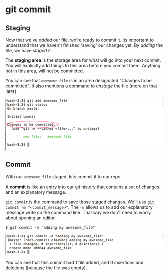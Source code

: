 # git commit

## Staging

Now that we've _added_ our file, we're ready to commit it.  Its important to understand that we haven't finished 'saving' our changes yet.  By _adding_ the file, we have _staged_ it.

The **staging area** is the storage area for what will go into your next commit.  You will explicitly add things to this area before you commit them.  Anything not in this area, will not be committed.

You can see that `awesome_file` is in an area designated "Changes to be committed".  It also mentions a command to _unstage_ the file (more on that later).

![git staging area](./images/git-staging.png)

## Commit

With our `awesome_file` staged, lets commit it to our repo.

A **commit** is like an entry into our git history that contains a set of changes and an explanatory message.

`git commit` is the command to save those staged changes.  We'll use `git commit -m "<commit_message>"`.  The `-m` allows us to add our explanatory message write on the command line.  That way we don't need to worry about opening an editor.

```
$ git commit -m "adding my awesome_file"
```

![git commit](./images/git-commit-empty-awesome_file.png)

You can see that this commit had 1 file added, and 0 insertions and deletions (because the file was empty).
